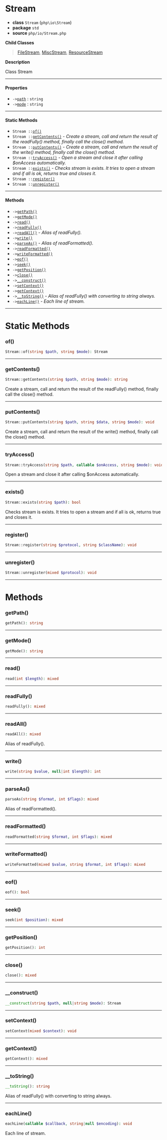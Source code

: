 # Stream

- **class** `Stream` (`php\io\Stream`)
- **package** `std`
- **source** `php/io/Stream.php`

**Child Classes**

> [FileStream](https://github.com/jphp-compiler/jphp/blob/master/jphp-runtime/api-docs/classes/php/io/FileStream.md), [MiscStream](https://github.com/jphp-compiler/jphp/blob/master/jphp-runtime/api-docs/classes/php/io/MiscStream.md), [ResourceStream](https://github.com/jphp-compiler/jphp/blob/master/jphp-runtime/api-docs/classes/php/io/ResourceStream.md)

**Description**

Class Stream

---

#### Properties

- `->`[`path`](#prop-path) : `string`
- `->`[`mode`](#prop-mode) : `string`

---

#### Static Methods

- `Stream ::`[`of()`](#method-of)
- `Stream ::`[`getContents()`](#method-getcontents) - _Create a stream, call and return the result of the readFully() method, finally call the close() method._
- `Stream ::`[`putContents()`](#method-putcontents) - _Create a stream, call and return the result of the write() method, finally call the close() method._
- `Stream ::`[`tryAccess()`](#method-tryaccess) - _Open a stream and close it after calling $onAccess automatically._
- `Stream ::`[`exists()`](#method-exists) - _Checks stream is exists. It tries to open a stream and if all is ok, returns true and closes it._
- `Stream ::`[`register()`](#method-register)
- `Stream ::`[`unregister()`](#method-unregister)

---

#### Methods

- `->`[`getPath()`](#method-getpath)
- `->`[`getMode()`](#method-getmode)
- `->`[`read()`](#method-read)
- `->`[`readFully()`](#method-readfully)
- `->`[`readAll()`](#method-readall) - _Alias of readFully()._
- `->`[`write()`](#method-write)
- `->`[`parseAs()`](#method-parseas) - _Alias of readFormatted()._
- `->`[`readFormatted()`](#method-readformatted)
- `->`[`writeFormatted()`](#method-writeformatted)
- `->`[`eof()`](#method-eof)
- `->`[`seek()`](#method-seek)
- `->`[`getPosition()`](#method-getposition)
- `->`[`close()`](#method-close)
- `->`[`__construct()`](#method-__construct)
- `->`[`setContext()`](#method-setcontext)
- `->`[`getContext()`](#method-getcontext)
- `->`[`__toString()`](#method-__tostring) - _Alias of readFully() with converting to string always._
- `->`[`eachLine()`](#method-eachline) - _Each line of stream._

---
# Static Methods

<a name="method-of"></a>

### of()
```php
Stream::of(string $path, string $mode): Stream
```

---

<a name="method-getcontents"></a>

### getContents()
```php
Stream::getContents(string $path, string $mode): string
```
Create a stream, call and return the result of the readFully() method, finally call the close() method.

---

<a name="method-putcontents"></a>

### putContents()
```php
Stream::putContents(string $path, string $data, string $mode): void
```
Create a stream, call and return the result of the write() method, finally call the close() method.

---

<a name="method-tryaccess"></a>

### tryAccess()
```php
Stream::tryAccess(string $path, callable $onAccess, string $mode): void
```
Open a stream and close it after calling $onAccess automatically.

---

<a name="method-exists"></a>

### exists()
```php
Stream::exists(string $path): bool
```
Checks stream is exists. It tries to open a stream and if all is ok, returns true and closes it.

---

<a name="method-register"></a>

### register()
```php
Stream::register(string $protocol, string $className): void
```

---

<a name="method-unregister"></a>

### unregister()
```php
Stream::unregister(mixed $protocol): void
```

---
# Methods

<a name="method-getpath"></a>

### getPath()
```php
getPath(): string
```

---

<a name="method-getmode"></a>

### getMode()
```php
getMode(): string
```

---

<a name="method-read"></a>

### read()
```php
read(int $length): mixed
```

---

<a name="method-readfully"></a>

### readFully()
```php
readFully(): mixed
```

---

<a name="method-readall"></a>

### readAll()
```php
readAll(): mixed
```
Alias of readFully().

---

<a name="method-write"></a>

### write()
```php
write(string $value, null|int $length): int
```

---

<a name="method-parseas"></a>

### parseAs()
```php
parseAs(string $format, int $flags): mixed
```
Alias of readFormatted().

---

<a name="method-readformatted"></a>

### readFormatted()
```php
readFormatted(string $format, int $flags): mixed
```

---

<a name="method-writeformatted"></a>

### writeFormatted()
```php
writeFormatted(mixed $value, string $format, int $flags): mixed
```

---

<a name="method-eof"></a>

### eof()
```php
eof(): bool
```

---

<a name="method-seek"></a>

### seek()
```php
seek(int $position): mixed
```

---

<a name="method-getposition"></a>

### getPosition()
```php
getPosition(): int
```

---

<a name="method-close"></a>

### close()
```php
close(): mixed
```

---

<a name="method-__construct"></a>

### __construct()
```php
__construct(string $path, null|string $mode): Stream
```

---

<a name="method-setcontext"></a>

### setContext()
```php
setContext(mixed $context): void
```

---

<a name="method-getcontext"></a>

### getContext()
```php
getContext(): mixed
```

---

<a name="method-__tostring"></a>

### __toString()
```php
__toString(): string
```
Alias of readFully() with converting to string always.

---

<a name="method-eachline"></a>

### eachLine()
```php
eachLine(callable $callback, string|null $encoding): void
```
Each line of stream.